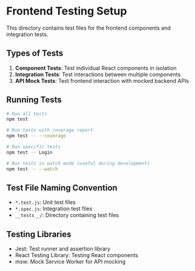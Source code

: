 # Frontend Testing Setup

This directory contains test files for the frontend components and integration tests.

## Types of Tests

1. **Component Tests**: Test individual React components in isolation
2. **Integration Tests**: Test interactions between multiple components
3. **API Mock Tests**: Test frontend interaction with mocked backend APIs

## Running Tests

```bash
# Run all tests
npm test

# Run tests with coverage report
npm test -- --coverage

# Run specific tests
npm test -- Login

# Run tests in watch mode (useful during development)
npm test -- --watch
```

## Test File Naming Convention

- `*.test.js`: Unit test files
- `*.spec.js`: Integration test files
- `__tests__/`: Directory containing test files

## Testing Libraries

- Jest: Test runner and assertion library
- React Testing Library: Testing React components
- msw: Mock Service Worker for API mocking
